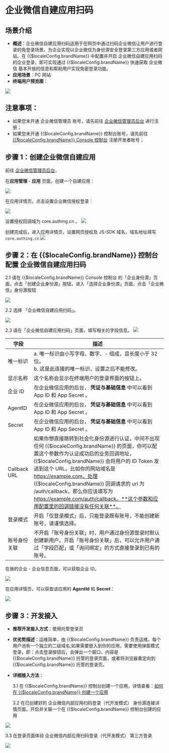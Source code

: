 # 企业微信自建应用扫码

<LastUpdated/>

## 场景介绍

- **概述**：企业微信自建应用扫码适用于在网页中通过扫码企业微信让用户进行登录的免登录场景。为企业实现以企业微信为身份源安全登录第三方应用或者网站。在 {{$localeConfig.brandName}} 中配置并开启 企业微信自建应用扫码 的企业登录，即可实现通过 {{$localeConfig.brandName}} 快速获取 企业微信 基本开放的信息和帮助用户实现免密登录功能。
- **应用场景**：PC 网站
- **终端用户预览图**：

<img src="./images/01.png" >

## 注意事项：

- 如果您未开通 企业微信管理员 账号，请先前往 [企业微信管理员后台](https://work.weixin.qq.com/) 进行注册；
- 如果您未开通 {{$localeConfig.brandName}} 控制台账号，请先前往 [{{$localeConfig.brandName}} Console 控制台](https://{{$localeConfig.brandName}}.cn/) 注册开发者账号；

## 步骤 1：创建企业微信自建应用

前往 [企业微信管理员后台](https://work.weixin.qq.com/wework_admin/frame#profile)，

在**应用管理** - **应用** 页面，创建一个自建应用：

<img src="./images/create-app.png" >

在应用详情页，点击设置企业微信授权登录：

<img src="./images/click-wechat-work-authz.png" >

设置授权回调域为 core.authing.cn 。
<img src="./images/configure-authz-domain.png" >

创建完成后，进入应用详情页，设置网页授权及 JS-SDK 域名，域名地址填写 `core.authing.cn`
<img src="./images/configure-sdk-domain.png" >

## 步骤 2：在 {{$localeConfig.brandName}} 控制台配置 企业微信自建应用扫码

2.1 请在 {{$localeConfig.brandName}} Console 控制台 的「企业身份源」页面，点击「创建企业身份源」按钮，进入「选择企业身份源」页面，点击「企业微信」身份源按钮

<img src="./images/01.png" >

2.2 选择 「企业微信自建应用扫码」。

<img src="./images/02.png" >

2.3 请在「企业微信自建应用扫码」页面，填写相关的字段信息。
<img src="./images/03.png" >

| 字段         | 描述                                                                                                                                                                                                                                                                                                                                                                                                                       |
| ------------ | -------------------------------------------------------------------------------------------------------------------------------------------------------------------------------------------------------------------------------------------------------------------------------------------------------------------------------------------------------------------------------------------------------------------------- |
| 唯一标识     | a. 唯一标识由小写字母、数字、- 组成，且长度小于 32 位。<br />b. 这是此连接的唯一标识，设置之后不能修改。                                                                                                                                                                                                                                                                                                                   |
| 显示名称     | 这个名称会显示在终端用户的登录界面的按钮上。                                                                                                                                                                                                                                                                                                                                                                               |
| 企业 ID      | 在企业微信应用的后台， **凭证与基础信息** 中可以看到 App ID 和 App Secret 。                                                                                                                                                                                                                                                                                                                                               |
| AgentID      | 在企业微信应用的后台， **凭证与基础信息** 中可以看到 App ID 和 App Secret 。                                                                                                                                                                                                                                                                                                                                               |
| Secret       | 在企业微信应用的后台， **凭证与基础信息** 中可以看到 App ID 和 App Secret 。                                                                                                                                                                                                                                                                                                                                               |
| Callback URL | 如果你想直接跳转到社会化身份源进行认证，中间不出现任何 {{$localeConfig.brandName}} 的页面，你可以配置这个参数作为认证成功后的业务回调地址，{{$localeConfig.brandName}} 会将用户的 ID Token 发送到这个 URL。比如你的网站域名是 https://example.com，处理 {{$localeConfig.brandName}} 回调请求的 url 为 /auth/callback，那么你应该填写为 https://example.com/auth/callback。**这个参数和应用配置里的回调链接没有任何关联**。 |
| 登录模式     | 开启「仅登录模式」后，只能登录既有账号，不能创建新账号，请谨慎选择。                                                                                                                                                                                                                                                                                                                                                       |
| 账号身份关联 | 不开启「账号身份关联」时，用户通过身份源登录时默认创建新用户。开启「账号身份关联」后，可以允许用户通过「字段匹配」或「询问绑定」的方式直接登录到已有的账号。                                                                                                                                                                                                                                                               |

在我的企业 - 企业信息页面，可以获取企业 ID。

<img src="./images/get-corp-id.png" >

在应用详情页，可以获取该应用的 **AgentId** 和 **Secret**：

![](./images/get-agentid-secret.png)

## 步骤 3：开发接入

- **推荐开发接入方式**：使用托管登录页

- **优劣势描述**：运维简单，由 {{$localeConfig.brandName}} 负责运维。每个用户池有一个独立的二级域名;如果需要嵌入到你的应用，需要使用弹窗模式登录，即：点击登录按钮后，会弹出一个窗口，内容是 {{$localeConfig.brandName}} 托管的登录页面，或者将浏览器重定向到 {{$localeConfig.brandName}} 托管的登录页。

- **详细接入方法**：

  3.1 在 {{$localeConfig.brandName}} 控制台创建一个应用，详情查看：[如何在 {{$localeConfig.brandName}} 创建一个应用](https://docs.authing.cn/v2/guides/app/create-app.html)

  3.2 在已创建好的 企业微信内部应用扫码登录（代开发模式） 身份源连接详情页面，开启并关联一个在 {{$localeConfig.brandName}} 控制台创建的应用

<img src="./images/04.png" >

3.3 在登录页面体验 企业微信内部应用扫码登录（代开发模式） 第三方登录

<img src="./images/05.png" >
